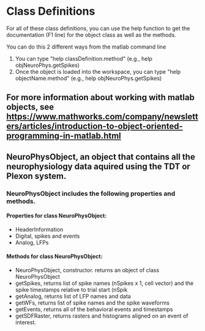 # Class Definitions

For all of these class definitions, you can use the help function to get the documentation (F1 line) for the object class as well as the methods.
 
You can do this 2 different ways from the matlab command line
1. You can type "help classDefinition.method" (e.g., help objNeuroPhys.getSpikes)
2. Once the object is loaded into the workspace, you can type "help objectName.method" (e.g., help objNeuroPhys.getSpikes)

For more information about working with matlab objects, see https://www.mathworks.com/company/newsletters/articles/introduction-to-object-oriented-programming-in-matlab.html
---

## NeuroPhysObject, an object that contains all the neurophysiology data aquired using the TDT or Plexon system.

### NeuroPhysObject includes the following properties and methods. 
#### Properties for class NeuroPhysObject:
- HeaderInformation
- Digital, spikes and events
- Analog, LFPs

#### Methods for class NeuroPhysObject:
- NeuroPhysObject, constructor. returns an object of class NeuroPhysObject
- getSpikes, returns list of spike names (nSpikes x 1, cell vector) and the spike timestamps relative to trial start (nSpik         
- getAnalog, returns list of LFP names and data
- getWFs, returns list of spike names and the spike waveforms           
- getEvents, returns all of the behavioral events and timestamps        
- getSDFRaster, returns rasters and histograms aligned on an event of interest. 
